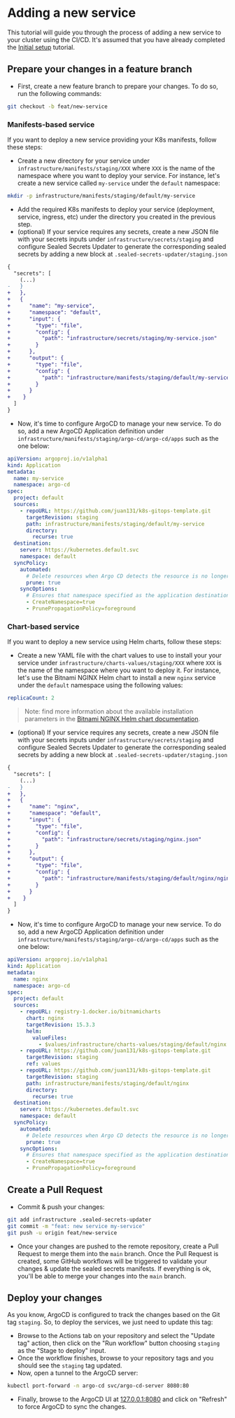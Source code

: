 # Adding a new service

This tutorial will guide you through the process of adding a new service to your cluster using the CI/CD. It's assumed that you have already completed the [Initial setup](./initial-setup.md) tutorial.

## Prepare your changes in a feature branch

- First, create a new feature branch to prepare your changes. To do so, run the following commands:

```bash
git checkout -b feat/new-service
```

### Manifests-based service

If you want to deploy a new service providing your K8s manifests, follow these steps:

- Create a new directory for your service under `infrastructure/manifests/staging/XXX` where `XXX` is the name of the namespace where you want to deploy your service. For instance, let's create a new service called `my-service` under the `default` namespace:

```bash
mkdir -p infrastructure/manifests/staging/default/my-service
```

- Add the required K8s manifests to deploy your service (deployment, service, ingress, etc) under the directory you created in the previous step.
- (optional) If your service requires any secrets, create a new JSON file with your secrets inputs under `infrastructure/secrets/staging` and configure Sealed Secrets Updater to generate the corresponding sealed secrets by adding a new block at `.sealed-secrets-updater/staging.json`

```diff
{
  "secrets": [
    (...)
-   }
+   },
+   {
+      "name": "my-service",
+      "namespace": "default",
+      "input": {
+        "type": "file",
+        "config": {
+          "path": "infrastructure/secrets/staging/my-service.json"
+        }
+      },
+      "output": {
+        "type": "file",
+        "config": {
+          "path": "infrastructure/manifests/staging/default/my-service/my-service-sealed-secret.yaml"
+        }
+      }
+    }
  ]
}
```

- Now, it's time to configure ArgoCD to manage your new service. To do so, add a new ArgoCD Application definition under `infrastructure/manifests/staging/argo-cd/argo-cd/apps` such as the one below:

```yaml
apiVersion: argoproj.io/v1alpha1
kind: Application
metadata:
  name: my-service
  namespace: argo-cd
spec:
  project: default
  sources:
    - repoURL: https://github.com/juan131/k8s-gitops-template.git
      targetRevision: staging
      path: infrastructure/manifests/staging/default/my-service
      directory:
        recurse: true
  destination:
    server: https://kubernetes.default.svc
    namespace: default
  syncPolicy:
    automated:
      # Delete resources when Argo CD detects the resource is no longer defined in Git
      prune: true
    syncOptions:
      # Ensures that namespace specified as the application destination exists in the destination cluster
      - CreateNamespace=true
      - PrunePropagationPolicy=foreground
```

### Chart-based service

If you want to deploy a new service using Helm charts, follow these steps:

- Create a new YAML file with the chart values to use to install your your service under `infrastructure/charts-values/staging/XXX` where `XXX` is the name of the namespace where you want to deploy it. For instance, let's use the Bitnami NGINX Helm chart to install a new `nginx` service under the `default` namespace using the following values:

```yaml
replicaCount: 2
```

> Note: find more information about the available installation parameters in the [Bitnami NGINX Helm chart documentation](https://github.com/bitnami/charts/tree/main/bitnami/nginx#parameters).

- (optional) If your service requires any secrets, create a new JSON file with your secrets inputs under `infrastructure/secrets/staging` and configure Sealed Secrets Updater to generate the corresponding sealed secrets by adding a new block at `.sealed-secrets-updater/staging.json`

```diff
{
  "secrets": [
    (...)
-   }
+   },
+   {
+      "name": "nginx",
+      "namespace": "default",
+      "input": {
+        "type": "file",
+        "config": {
+          "path": "infrastructure/secrets/staging/nginx.json"
+        }
+      },
+      "output": {
+        "type": "file",
+        "config": {
+          "path": "infrastructure/manifests/staging/default/nginx/nginx-sealed-secret.yaml"
+        }
+      }
+    }
  ]
}
```

- Now, it's time to configure ArgoCD to manage your new service. To do so, add a new ArgoCD Application definition under `infrastructure/manifests/staging/argo-cd/argo-cd/apps` such as the one below:

```yaml
apiVersion: argoproj.io/v1alpha1
kind: Application
metadata:
  name: nginx
  namespace: argo-cd
spec:
  project: default
  sources:
    - repoURL: registry-1.docker.io/bitnamicharts
      chart: nginx
      targetRevision: 15.3.3
      helm:
        valueFiles:
          - $values/infrastructure/charts-values/staging/default/nginx.yaml
    - repoURL: https://github.com/juan131/k8s-gitops-template.git
      targetRevision: staging
      ref: values
    - repoURL: https://github.com/juan131/k8s-gitops-template.git
      targetRevision: staging
      path: infrastructure/manifests/staging/default/nginx
      directory:
        recurse: true
  destination:
    server: https://kubernetes.default.svc
    namespace: default
  syncPolicy:
    automated:
      # Delete resources when Argo CD detects the resource is no longer defined in Git
      prune: true
    syncOptions:
      # Ensures that namespace specified as the application destination exists in the destination cluster
      - CreateNamespace=true
      - PrunePropagationPolicy=foreground
```

## Create a Pull Request

- Commit & push your changes:

```bash
git add infrastructure .sealed-secrets-updater
git commit -m "feat: new service my-service"
git push -u origin feat/new-service
```

- Once your changes are pushed to the remote repository, create a Pull Request to merge them into the `main` branch. Once the Pull Request is created, some GitHub workflows will be triggered to validate your changes & update the sealed secrets manifests. If everything is ok, you'll be able to merge your changes into the `main` branch.

## Deploy your changes

As you know, ArgoCD is configured to track the changes based on the Git tag `staging`. So, to deploy the services, we just need to update this tag:

- Browse to the Actions tab on your repository and select the "Update tag" action, then click on the "Run workflow" button choosing `staging` as the "Stage to deploy" input.
- Once the workflow finishes, browse to your repository tags and you should see the `staging` tag updated.
- Now, open a tunnel to the ArgoCD server:

```bash
kubectl port-forward -n argo-cd svc/argo-cd-server 8080:80
```

- Finally, browse to the ArgoCD UI at [127.0.0.1:8080](http://127.0.0.1:8080) and click on "Refresh" to force ArgoCD to sync the changes.
